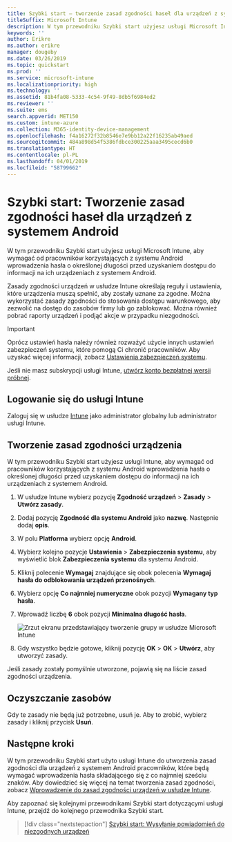 ```yaml
---
title: Szybki start — tworzenie zasad zgodności haseł dla urządzeń z systemem Android
titleSuffix: Microsoft Intune
description: W tym przewodniku Szybki start użyjesz usługi Microsoft Intune do ustawienia długości hasła wymaganej w przypadku urządzeń z systemem Android.
keywords: ''
author: Erikre
ms.author: erikre
manager: dougeby
ms.date: 03/26/2019
ms.topic: quickstart
ms.prod: ''
ms.service: microsoft-intune
ms.localizationpriority: high
ms.technology: ''
ms.assetid: 81b4fa08-5333-4c54-9f49-8db5f6984ed2
ms.reviewer: ''
ms.suite: ems
search.appverid: MET150
ms.custom: intune-azure
ms.collection: M365-identity-device-management
ms.openlocfilehash: f4a16272f32b8546e7e9bb12a22f16235ab49aed
ms.sourcegitcommit: 484a898d54f5386fdbce300225aaa3495cecd6b0
ms.translationtype: HT
ms.contentlocale: pl-PL
ms.lasthandoff: 04/01/2019
ms.locfileid: "58799662"
---
```

# <a name="quickstart-create-a-password-compliance-policy-for-android-devices"></a>Szybki start: Tworzenie zasad zgodności haseł dla urządzeń z systemem Android

W tym przewodniku Szybki start użyjesz usługi Microsoft Intune, aby wymagać od pracowników korzystających z systemu Android wprowadzenia hasła o określonej długości przed uzyskaniem dostępu do informacji na ich urządzeniach z systemem Android. 

Zasady zgodności urządzeń w usłudze Intune określają reguły i ustawienia, które urządzenia muszą spełnić, aby zostały uznane za zgodne. Można wykorzystać zasady zgodności do stosowania dostępu warunkowego, aby zezwolić na dostęp do zasobów firmy lub go zablokować. Można również pobrać raporty urządzeń i podjąć akcje w przypadku niezgodności.

> [!IMPORTANT]
> Oprócz ustawień hasła należy również rozważyć użycie innych ustawień zabezpieczeń systemu, które pomogą Ci chronić pracowników. Aby uzyskać więcej informacji, zobacz [Ustawienia zabezpieczeń systemu](compliance-policy-create-android-for-work.md#system-security-settings).

Jeśli nie masz subskrypcji usługi Intune, [utwórz konto bezpłatnej wersji próbnej](free-trial-sign-up.md).

## <a name="sign-in-to-intune"></a>Logowanie się do usługi Intune

Zaloguj się w usłudze [Intune](https://aka.ms/intuneportal) jako administrator globalny lub administrator usługi Intune. 

## <a name="create-a-device-compliance-policy"></a>Tworzenie zasad zgodności urządzenia

W tym przewodniku Szybki start użyjesz usługi Intune, aby wymagać od pracowników korzystających z systemu Android wprowadzenia hasła o określonej długości przed uzyskaniem dostępu do informacji na ich urządzeniach z systemem Android.

1. W usłudze Intune wybierz pozycję **Zgodność urządzeń** > **Zasady** > **Utwórz zasady**.
2. Dodaj pozycję **Zgodność dla systemu Android** jako **nazwę**. Następnie dodaj **opis**.
3. W polu **Platforma** wybierz opcję **Android**. 
4. Wybierz kolejno pozycje **Ustawienia** > **Zabezpieczenia systemu**, aby wyświetlić blok **Zabezpieczenia systemu** dla systemu Android.
5. Kliknij polecenie **Wymagaj** znajdujące się obok polecenia **Wymagaj hasła do odblokowania urządzeń przenośnych**.
6. Wybierz opcję **Co najmniej numeryczne** obok pozycji **Wymagany typ hasła**.
7. Wprowadź liczbę **6** obok pozycji **Minimalna długość hasła**. 

    ![Zrzut ekranu przedstawiający tworzenie grupy w usłudze Microsoft Intune](media/quickstart-set-password-length-android/quickstart-set-password-length-android-01.png)

7. Gdy wszystko będzie gotowe, kliknij pozycję **OK** > **OK** > **Utwórz**, aby utworzyć zasady.

Jeśli zasady zostały pomyślnie utworzone, pojawią się na liście zasad zgodności urządzenia. 

## <a name="clean-up-resources"></a>Oczyszczanie zasobów

Gdy te zasady nie będą już potrzebne, usuń je. Aby to zrobić, wybierz zasady i kliknij przycisk **Usuń**.

## <a name="next-steps"></a>Następne kroki

W tym przewodniku Szybki start użyto usługi Intune do utworzenia zasad zgodności dla urządzeń z systemem Android pracowników, które będą wymagać wprowadzenia hasła składającego się z co najmniej sześciu znaków. Aby dowiedzieć się więcej na temat tworzenia zasad zgodności, zobacz [Wprowadzenie do zasad zgodności urządzeń w usłudze Intune](device-compliance-get-started.md).

Aby zapoznać się kolejnymi przewodnikami Szybki start dotyczącymi usługi Intune, przejdź do kolejnego przewodnika Szybki start.

> [!div class="nextstepaction"]
> [Szybki start: Wysyłanie powiadomień do niezgodnych urządzeń](quickstart-send-notification.md)
